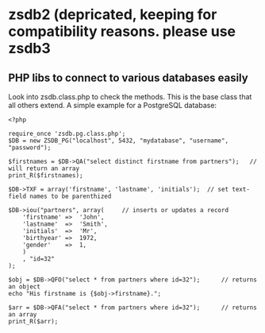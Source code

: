 zsdb2 (depricated, keeping for compatibility reasons. please use zsdb3
======================================================================

PHP libs to connect to various databases easily
-----------------------------------------------

Look into zsdb.class.php to check the methods. This is the base class that all others extend. 
A simple example for a PostgreSQL database:

	<?php

	require_once 'zsdb.pg.class.php';
	$DB = new ZSDB_PG("localhost", 5432, "mydatabase", "username", "password");

	$firstnames = $DB->QA("select distinct firstname from partners");	// will return an array
	print_R($firstnames);

	$DB->TXF = array('firstname', 'lastname', 'initials');	// set text-field names to be parenthized

	$DB->iou("partners", array(		// inserts or updates a record
		'firstname'	=>	'John',
		'lastname'	=>	'Smith',
		'initials'	=>	'Mr',
		'birthyear'	=>	1972,
		'gender'	=>	1,
		)
		, "id=32"
	);

	$obj = $DB->QFO("select * from partners where id=32");		// returns an object
	echo "His firstname is {$obj->firstname}.";

	$arr = $DB->QFA("select * from partners where id=32");		// returns an array
	print_R($arr);

